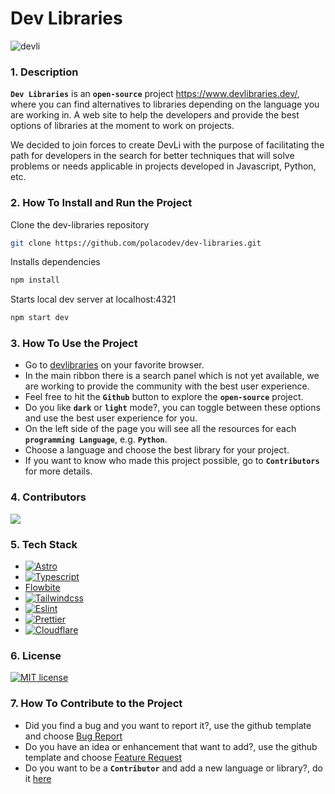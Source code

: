 # Dev Libraries

![devli](https://github.com/polacodev/dev-libraries/assets/158519820/f566e77b-1324-493f-b98d-0ac6548855be)

### 1. Description

**`Dev Libraries`** is an **`open-source`** project https://www.devlibraries.dev/, where you can find alternatives to libraries depending on the language you are working in. A web site to help the developers and provide the best options of libraries at the moment to work on projects.

We decided to join forces to create DevLi with the purpose of facilitating the path for developers in the search for better techniques that will solve problems or needs applicable in projects developed in Javascript, Python, etc.

### 2. How To Install and Run the Project

Clone the dev-libraries repository

```sh
git clone https://github.com/polacodev/dev-libraries.git
```

Installs dependencies

```sh
npm install
```

Starts local dev server at localhost:4321

```sh
npm start dev
```

### 3. How To Use the Project

- Go to [devlibraries](https://www.devlibraries.dev/) on your favorite browser.
- In the main ribbon there is a search panel which is not yet available, we are working to provide the community with the best user experience.
- Feel free to hit the **`Github`** button to explore the **`open-source`** project.
- Do you like **`dark`** or **`light`** mode?, you can toggle between these options and use the best user experience for you.
- On the left side of the page you will see all the resources for each **`programming Language`**, e.g. **`Python`**.
- Choose a language and choose the best library for your project.
- If you want to know who made this project possible, go to **`Contributors`** for more details.

### 4. Contributors

<a href="https://github.com/polacodev/dev-libraries/graphs/contributors">
  <img src="https://contrib.rocks/image?repo=polacodev/dev-libraries" />
</a>

### 5. Tech Stack

- [![Astro](https://img.shields.io/badge/Astro-0C1222?style=for-the-badge&logo=astro&logoColor=FDFDFE)](https://astro.build/)
- [![Typescript](https://img.shields.io/badge/TypeScript-007ACC?style=for-the-badge&logo=typescript&logoColor=white)](https://www.typescriptlang.org/)
- [Flowbite](https://flowbite.com/)
- [![Tailwindcss](https://img.shields.io/badge/Tailwind_CSS-38B2AC?style=for-the-badge&logo=tailwind-css&logoColor=white)](https://tailwindcss.com/)
- [![Eslint](https://img.shields.io/badge/eslint-3A33D1?style=for-the-badge&logo=eslint&logoColor=white)](https://eslint.org/)
- [![Prettier](https://img.shields.io/badge/prettier-1A2C34?style=for-the-badge&logo=prettier&logoColor=F7BA3E)](https://prettier.io/)
- [![Cloudflare](https://img.shields.io/badge/Cloudflare-F38020?style=for-the-badge&logo=Cloudflare&logoColor=white)](https://www.cloudflare.com/)

### 6. License

[![MIT license](https://img.shields.io/badge/License-MIT-blue.svg)](https://github.com/polacodev/dev-libraries/blob/main/LICENSE.md)

### 7. How To Contribute to the Project

- Did you find a bug and you want to report it?, use the github template and choose [Bug Report](https://github.com/polacodev/dev-libraries/issues/new/choose)
- Do you have an idea or enhancement that want to add?, use the github template and choose [Feature Request](https://github.com/polacodev/dev-libraries/issues/new/choose)
- Do you want to be a **`Contributor`** and add a new language or library?, do it [here](https://github.com/polacodev/dev-libraries/blob/main/CONTRIBUTING.md)
